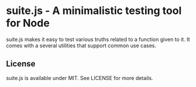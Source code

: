# suite.js - A minimalistic testing tool for Node

suite.js makes it easy to test various truths related to a function given to it. It comes with a several utilities that support common use cases.

## License

suite.js is available under MIT. See LICENSE for more details.

